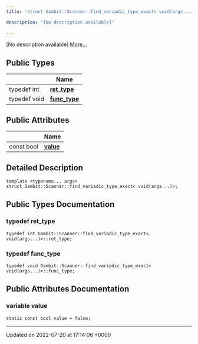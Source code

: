 ```yaml
---
title: 'struct Gambit::Scanner::find_variadic_type_exact< void(args...)>'

description: "[No description available]"

---
```









[No description available] [More...](#detailed-description)

## Public Types

|                | Name           |
| -------------- | -------------- |
| typedef int | **[ret_type](/documentation/code/classes/structgambit_1_1scanner_1_1find__variadic__type__exact_3_01void_07args_8_8_8_08_4/#typedef-ret-type)**  |
| typedef void | **[func_type](/documentation/code/classes/structgambit_1_1scanner_1_1find__variadic__type__exact_3_01void_07args_8_8_8_08_4/#typedef-func-type)**  |

## Public Attributes

|                | Name           |
| -------------- | -------------- |
| const bool | **[value](/documentation/code/classes/structgambit_1_1scanner_1_1find__variadic__type__exact_3_01void_07args_8_8_8_08_4/#variable-value)**  |

## Detailed Description

```
template <typename... args>
struct Gambit::Scanner::find_variadic_type_exact< void(args...)>;
```

## Public Types Documentation

### typedef ret_type

```
typedef int Gambit::Scanner::find_variadic_type_exact< void(args...)>::ret_type;
```


### typedef func_type

```
typedef void Gambit::Scanner::find_variadic_type_exact< void(args...)>::func_type;
```


## Public Attributes Documentation

### variable value

```
static const bool value = false;
```


-------------------------------

Updated on 2022-07-20 at 17:14:06 +0000